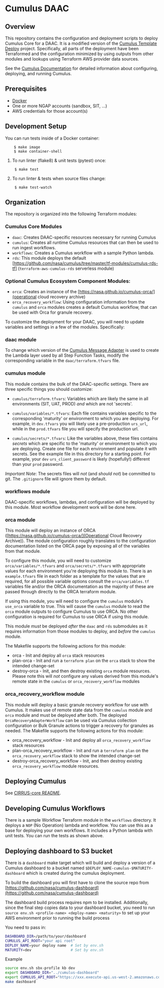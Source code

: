 # Cumulus DAAC

## Overview

This repository contains the configuration and deployment scripts to
deploy Cumulus Core for a DAAC. It is a modified version of the
[Cumulus Template
Deploy](https://github.com/nasa/cumulus-template-deploy)
project. Specifically, all parts of the deployment have been
Terraformed and the configuration minimized by using outputs from
other modules and lookups using Terraform AWS provider data sources.

See the [Cumulus
Documentation](https://nasa.github.io/cumulus/docs/deployment/deployment-readme)
for detailed information about configuring, deploying, and running
Cumulus.

## Prerequisites

* [Docker](https://www.docker.com/get-started)
* One or more NGAP accounts (sandbox, SIT, ...)
* AWS credentials for those account(s)

## Development Setup

You can run tests inside of a Docker container:

        $ make image
        $ make container-shell

1. To run linter (flake8) & unit tests (pytest) once:

        $ make test

2. To run linter & tests when source files change:

        $ make test-watch

## Organization

The repository is organized into the following Terraform modules:

### Cumulus Core Modules

* `daac`: Creates DAAC-specific resources necessary for running Cumulus
* `cumulus`: Creates all runtime Cumulus resources that can then be used
  to run ingest workflows.
* `workflows`: Creates a Cumulus workflow with a sample Python lambda.
* `rds`: This module deploys the default [https://github.com/nasa/cumulus/tree/master/tf-modules/cumulus-rds-tf] (`terraform-aws-cumulus-rds` serverless module)

### Optional Cumulus Ecosystem Component Modules:

* `orca`: Creates an instance of the
  [https://nasa.github.io/cumulus-orca/](operational cloud recovery archive)
* `orca_recovery_workflow`: Using configuration information from the `cumulus`
  and `orca` modules creates a default Cumulus workflow, that can be used with
  Orca for granule recovery.

To customize the deployment for your DAAC, you will need to update
variables and settings in a few of the modules. Specifically:

### daac module

To change which version of the [Cumulus Message
Adapter](https://github.com/nasa/cumulus-message-adapter) is used to
create the Lambda layer used by all Step Function Tasks, modify the
corresponding variable in the `daac/terraform.tfvars` file.

### cumulus module

This module contains the bulk of the DAAC-specific settings. There are
three specific things you should customize:

* `cumulus/terraform.tfvars`: Variables which are likely the same in all
  environments (SIT, UAT, PROD) _and_ which are not 'secrets'.

* `cumulus/variables/*.tfvars`: Each file contains variables specific to
  the corresponding 'maturity' or environment to which you are
  deploying. For example, in `dev.tfvars` you will likely use a
  pre-production `urs_url`, while in the `prod.tfvars` file you will
  specify the production url.

* `cumulus/secrets/*.tfvars`: Like the variables above, these files
  contains *secrets* which are specific to the 'maturity' or environment
  to which you are deploying. Create one file for each environment and
  populate it with secrets. See the example file in this directory for
  a starting point. For example, your `dev` `urs_client_password` is
  likely (hopefully!) different than your `prod` password.

*Important Note*: The secrets files will *not* (and *should not*) be
committed to git. The `.gitignore` file will ignore them by default.

### workflows module

DAAC-specific workflows, lambdas, and configuration will be deployed
by this module. Most workflow development work will be done here.

### orca module

This module will deploy an instance of ORCA ([https://nasa.github.io/cumulus-orca/](Operational Cloud Recovery Archive)).   The module configuration roughly translates to the configuration documentation listed on the ORCA page by exposing all of the variables from that module.  

To configure this module, you will need to customize `orca/variables/*.tfvars` and `orca/secrets/*.tfvars` with appropriate values for each environment you're deploying this module to.  There is an `example.tfvars` file in each folder as a template for the values that are required, for all possible variable options consult the `orca/variables.tf` variables file and/or the ORCA documentation as the majority of these are passed through directly to the ORCA terraform module. 

If using this module, you will need to configure the `cumulus` module's `use_orca` variable to true.  This will cause the `cumulus` module to read the `orca` module outputs to configure Cumulus to use ORCA.   No other configuration is required for Cumulus to use ORCA if using this module.

This module _must_ be deployed _after_ the `daac` and `rds` submodules as it requires information from those modules to deploy, and _before_ the `cumulus` module.

The Makefile supports the following actions for this module:

* orca         - Init and deploy all `orca` stack resources
* plan-orca    - Init and run a `terraform plan` on the `orca` stack to show the
  intended change-set
* destroy-orca - Init, and then destroy existing `orca` module resources.
  Please note this will *not* configure any values derived from this module's
  remote state in the `cumulus` or `orca_recovery_workflow` modules

### orca_recovery_workflow module

This module will deploy a basic granule recovery workflow for use with Cumulus.
It makes use of remote state data from the `cumulus` module and `orca` module
and must be deployed after both.   The deployed `OrcaRecoveryAdapterWorkflow`
can be used via Cumulus collection configuration or Bulk Granule actions to
trigger a recovery for granules as needed. The Makefile supports the following
actions for this module:

* orca_recovery_workflow         - Init and deploy all `orca_recovery_workflow`
  stack resources
* plan-orca_recovery_workflow    - Init and run a `terraform plan` on the
  `orca_recovery_workflow` stack to show the intended change-set
* destroy-orca_recovery_workflow - Init, and then destroy existing
  `orca_recovery_workflow` module resources.

## Deploying Cumulus

See [CIRRUS-core README](https://github.com/asfadmin/CIRRUS-core/blob/master/README.md).

## Developing Cumulus Workflows

There is a sample Workflow Terraform module in the `workflows`
directory. It deploys a `NOP` (No Operation) lambda and workflow. You
can use this as a base for deploying your own workflows. It includes a
Python lambda with unit tests. You can run the tests as shown above.

## Deploying dashboard to S3 bucket

There is a `dashboard` make target which will build and deploy a version of a
Cumulus dashboard to a bucket named `$DEPLOY_NAME-cumulus-$MATURITY-dashboard`
which is created during the cumulus deployment.

To build the dashboard you will first have to clone the source repo from
[https://github.com/nasa/cumulus-dashboard](https://github.com/nasa/cumulus-dashboard)

The dashboard build process requires npm to be installed. Additionally,
since the final step copies data to your dashboard bucket, you need to run
`source env.sh <profile-name> <deploy-name> <maturity>` to set up your AWS
environment prior to running the build process

You need to pass in:
```bash
DASHBOARD_DIR=/path/to/your/dashboard
CUMULUS_API_ROOT="your api root"
DEPLOY_NAME=your deploy name  # Set by env.sh
MATURITY=dev                  # Set by env.sh
```

Example
```bash
source env.sh sbx-profile kb dev
export DASHBOARD_DIR="../cumulus-dashboard"
export CUMULUS_API_ROOT="https://xxx.execute-api.us-west-2.amazonaws.com:8000/dev"
make dashboard
```

